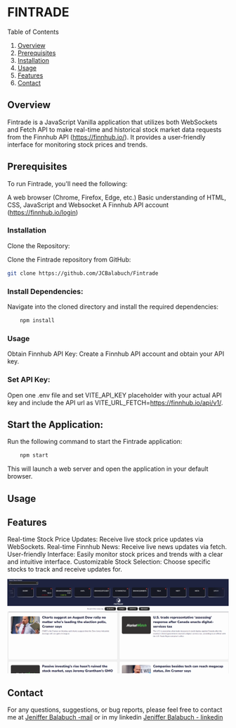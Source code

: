 # FINTRADE

Table of Contents

1. [Overview](#overview)
2. [Prerequisites](#prerrequisites)
3. [Installation](#installation)
4. [Usage](#usage)
5. [Features](#features)
6. [Contact](#contact)

<a name='overview'></a>

## Overview

Fintrade is a JavaScript Vanilla application that utilizes both WebSockets and Fetch API to make real-time and historical stock market data requests from the Finnhub API (https://finnhub.io/). It provides a user-friendly interface for monitoring stock prices and trends.

<a name='prerrequisites'></a>

## Prerequisites

To run Fintrade, you'll need the following:

A web browser (Chrome, Firefox, Edge, etc.)
Basic understanding of HTML, CSS, JavaScript and Websocket
A Finnhub API account (https://finnhub.io/login)

<a name='installation'></a>

### Installation

Clone the Repository:

Clone the Fintrade repository from GitHub:

```Bash
git clone https://github.com/JCBalabuch/Fintrade
```

### Install Dependencies:

Navigate into the cloned directory and install the required dependencies:

```Bash
    npm install
```

### Usage

Obtain Finnhub API Key: Create a Finnhub API account and obtain your API key.

### Set API Key:

Open one .env file and set VITE_API_KEY placeholder with your actual API key and include the API url as VITE_URL_FETCH=https://finnhub.io/api/v1/.

## Start the Application:

Run the following command to start the Fintrade application:

```Bash
    npm start
```

This will launch a web server and open the application in your default browser.

<a name='usage'></a>

## Usage

<a name='features'></a>

## Features

Real-time Stock Price Updates: Receive live stock price updates via WebSockets.
Real-time Finnhub News: Receive live news updates via fetch.
User-friendly Interface: Easily monitor stock prices and trends with a clear and intuitive interface.
Customizable Stock Selection: Choose specific stocks to track and receive updates for.

![alt text](image.png)

<a name='contact'></a>

## Contact

For any questions, suggestions, or bug reports, please feel free to contact me at [Jeniffer Balabuch -mail](balabuchj@gmail.com) or in my linkedin [Jeniffer Balabuch - linkedin](https://www.linkedin.com/in/jenifferbalabuch/)
